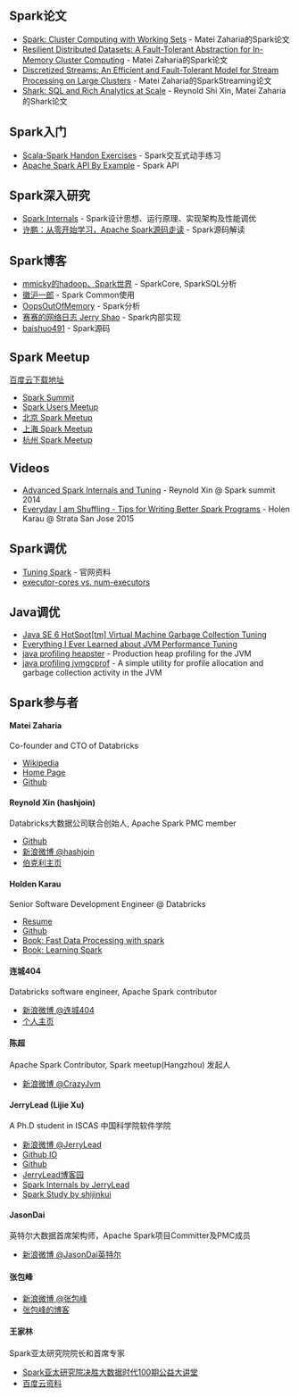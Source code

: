## Spark论文
- [Spark: Cluster Computing with Working Sets](http://people.csail.mit.edu/matei/papers/2010/hotcloud_spark.pdf) - Matei Zaharia的Spark论文
- [Resilient Distributed Datasets: A Fault-Tolerant Abstraction for In-Memory Cluster Computing](http://www.cs.berkeley.edu/~matei/papers/2012/nsdi_spark.pdf) - Matei Zaharia的Spark论文
- [Discretized Streams: An Efficient and Fault-Tolerant Model for Stream Processing on Large Clusters](http://www.cs.berkeley.edu/~matei/papers/2012/hotcloud_spark_streaming.pdf) - Matei Zaharia的SparkStreaming论文
- [Shark: SQL and Rich Analytics at Scale](http://www.eecs.berkeley.edu/Pubs/TechRpts/2012/EECS-2012-214.pdf) - Reynold Shi Xin, Matei Zaharia的Shark论文

## Spark入门
- [Scala-Spark Handon Exercises](http://ampcamp.berkeley.edu/big-data-mini-course/index.html) - Spark交互式动手练习
- [Apache Spark API By Example](http://homepage.cs.latrobe.edu.au/zhe/files/SparkAPIMaster.pdf) - Spark API

## Spark深入研究
- [Spark Internals](https://github.com/JerryLead/SparkInternals/blob/master/markdown/0-Introduction.md) - Spark设计思想、运行原理、实现架构及性能调优
- [许鹏：从零开始学习，Apache Spark源码走读](http://www.csdn.net/article/2014-05-29/2820013) - Spark源码解读

## Spark博客
- [mmicky的hadoop、Spark世界](http://blog.csdn.net/book_mmicky) - SparkCore, SparkSQL分析
- [徽沪一郎](http://www.cnblogs.com/hseagle/) - Spark Common使用
- [OopsOutOfMemory](http://blog.csdn.net/oopsoom) - Spark分析
- [赛赛的网络日志 Jerry Shao](http://jerryshao.me/) - Spark内部实现
- [baishuo491](http://baishuo491.iteye.com/blog) - Spark源码

## Spark Meetup
[百度云下载地址](http://pan.baidu.com/s/1dDrQ5ix)

- [Spark Summit](http://spark-summit.org/)
- [Spark Users Meetup](http://www.meetup.com/spark-users/)
- [北京 Spark Meetup](http://www.meetup.com/spark-user-beijing-Meetup/)
- [上海 Spark Meetup](http://www.meetup.com/Shanghai-Apache-Spark-Meetup/)
- [杭州 Spark Meetup](http://www.meetup.com/Hangzhou-Apache-Spark-Meetup/)


## Videos
- [Advanced Spark Internals and Tuning](https://www.youtube.com/watch?v=HG2Yd-3r4-M) - Reynold Xin @ Spark summit 2014
- [Everyday I am Shuffling - Tips for Writing Better Spark Programs](https://www.youtube.com/watch?v=Wg2boMqLjCg) - Holen Karau @ Strata San Jose 2015


## Spark调优
- [Tuning Spark](http://spark.apache.org/docs/latest/tuning.html) - 官网资料
- [executor-cores vs. num-executors](http://apache-spark-user-list.1001560.n3.nabble.com/executor-cores-vs-num-executors-td9878.html)


## Java调优
- [Java SE 6 HotSpot[tm] Virtual Machine Garbage Collection Tuning](http://www.oracle.com/technetwork/java/javase/gc-tuning-6-140523.html)
- [Everything I Ever Learned about JVM Performance Tuning](http://www.infoq.com/presentations/JVM-Performance-Tuning-twitter)
- [java profiling heapster](https://github.com/mariusae/heapster) - Production heap profiling for the JVM
- [java profiling jvmgcprof](https://github.com/twitter/jvmgcprof) - A simple utility for profile allocation and garbage collection activity in the JVM


## Spark参与者

#### Matei Zaharia
Co-founder and CTO of Databricks

- [Wikipedia](http://en.wikipedia.org/wiki/Matei_Zaharia)
- [Home Page](http://people.csail.mit.edu/matei/)
- [Github](https://github.com/mateiz)

#### Reynold Xin (hashjoin)
Databricks大数据公司联合创始人, Apache Spark PMC member

- [Github](https://github.com/rxin)
- [新浪微博 @hashjoin](http://www.weibo.com/hashjoin)
- [伯克利主页](http://www.cs.berkeley.edu/~rxin/)

#### Holden Karau
Senior Software Development Engineer @ Databricks

- [Resume](http://www.holdenkarau.com/resume.pdf?q=github)
- [Github](https://github.com/holdenk)
- [Book: Fast Data Processing with spark](http://it-ebooks.info/book/3185/)
- [Book: Learning Spark](http://shop.oreilly.com/product/0636920028512.do)

#### 连城404
Databricks software engineer, Apache Spark contributor

- [新浪微博 @连城404](http://www.weibo.com/lianchengzju)
- [个人主页](http://blog.liancheng.info/)

#### 陈超
Apache Spark Contributor, Spark meetup(Hangzhou) 发起人

- [新浪微博 @CrazyJvm](http://www.weibo.com/476691290)

#### JerryLead (Lijie Xu)
A Ph.D student in ISCAS 中国科学院软件学院

- [新浪微博 @JerryLead](http://www.weibo.com/jerrylead)
- [Github IO](http://jerrylead.github.io/)
- [Github](https://github.com/JerryLead)
- [JerryLead博客园](http://www.cnblogs.com/jerrylead/default.html?page=1)
- [Spark Internals by JerryLead](https://github.com/JerryLead/SparkInternals/blob/master/markdown/0-Introduction.md)
- [Spark Study by shijinkui](https://github.com/shijinkui/spark_study)

#### JasonDai
英特尔大数据首席架构师，Apache Spark项目Committer及PMC成员

- [新浪微博 @JasonDai英特尔](http://www.weibo.com/u/3816918426)

#### 张包峰
- [新浪微博 @张包峰](http://www.weibo.com/pelickzhang)
- [张包峰的博客](http://blog.csdn.net/pelick)

#### 王家林
Spark亚太研究院院长和首席专家

- [Spark亚太研究院决胜大数据时代100期公益大讲堂](http://edu.51cto.com/course/course_id-1659.html)
- [百度云资料](http://pan.baidu.com/share/home?uk=4013289088#category/type=0)


